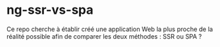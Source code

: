 # ng-ssr-vs-spa

Ce repo cherche à établir créé une application Web la plus proche de la réalité possible afin de comparer les deux méthodes : SSR ou SPA ?
